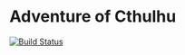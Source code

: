 # Adventure of Cthulhu
[![Build Status](https://travis-ci.org/AleksKirienko/Coursework.svg?branch=master)](https://travis-ci.org/AleksKirienko/Coursework)

